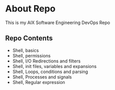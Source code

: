 # About Repo
This is my AlX Software Engineering DevOps Repo

## Repo Contents
- Shell, basics
- Shell, permissions
- Shell, I/O Redirections and filters
- Shell, init files, variables and expansions
- Shell, Loops, conditions and parsing
- Shell, Processes and signals
- Shell, Regular expression
